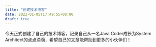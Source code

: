 ```yaml
---
title: "创建技术博客"
date: 2022-01-05T17:49:55+08:00
draft: true
---
```


今天正式创建了自己的技术博客，记录自己从一名Java Coder成长为System Architect的点点滴滴，希望自己的文章能帮助到更多的小伙伴们！

